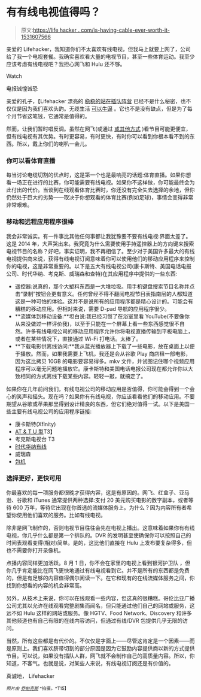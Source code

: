 # 有有线电视值得吗？

> 原文:[https://life hacker . com/is-having-cable-ever-worth-it-1531607566](https://lifehacker.com/is-having-cable-ever-worth-it-1531607566)

亲爱的 Lifehacker，我知道你们不太喜欢有线电视，但我马上就要上网了，公司给了我一个电视套餐。我确实喜欢看大量的电视节目，甚至一些体育运动。我至少应该考虑有线电视吧？我担心网飞和 Hulu 还不够。

Watch

电报诚惶诚恐

亲爱的孔子，【Lifehacker 漂亮的 [稳稳的站在插队阵营](https://lifehacker.com/have-you-cut-cable-television-504689132) 已经不是什么秘密，也不仅仅是因为我们喜欢头韵。无缆生活 [可以牛逼](http://lifehacker.com/ditch-cable-tv-this-weekend-and-keep-watching-your-sho-5834909) 。它也不是没有缺点，但是为了每个月节省这笔钱，它通常是值得的。

然而，让我们暂时唱反调。虽然在网飞(或通过 [或其他方式](https://lifehacker.com/how-to-automatically-download-tv-shows-as-soon-as-theyv-5771670) )看节目可能更便宜，但有线电视有其优势。有时更容易，有时更快，有时你可以看到你根本看不到的东西。所以，戴上你们的喇叭一会儿。

### 你可以看体育直播

每当讨论电缆切割的优点时，这是第一个也是最响亮的话题:体育直播。如果你想看一场正在进行的比赛，你可能需要有线电视。如果你不这样做，你可能最终会为此付出的代价。当谈到在线观看体育比赛时，你还没有完全失去选择的余地，但你仍然处于巨大的劣势——取决于你想观看的体育比赛(例如足球)，事情会变得非常非常艰难。

### 移动和远程应用程序很棒

我会非常诚实。有一件事比其他任何事都让我犹豫要不要有线电视:界面太差了。这是 2014 年，大声哭出来。我究竟为什么需要使用手持遥控器上的方向键来搜索电视节目的名称？好吧，事实证明，我不再相信了。至少对于美国许多最大的有线电视提供商来说，获得有线电视订阅意味着你可以使用他们的移动应用程序来控制你的电视，这是非常重要的。以下是五大有线电视公司(康卡斯特、美国电话电报公司、时代华纳、考克斯、威瑞森和查特)在其应用程序中提供的一些东西:

*   遥控器:说真的，那个大塑料东西是一大堆垃圾。用手机键盘搜索节目名称并点击“录制”按钮会更有意义。任何曾经不得不翻阅电视节目表指南层的人都知道这是一种可怕的体验。这并不是说所有的应用程序都是精心设计的。可能会有糟糕的移动应用。但相对来说，需要 D-pad 导航的应用程序很少。
*   **流媒体到移动设备:**坦白说:我已经习惯了在浴室里看 YouTube(不要像你从来没做过一样评价我)，以至于只能在一个屏幕上看一些东西感觉很不自然。许多有线电视公司的移动应用程序允许你将电视直播传输到平板电脑上，或者在某些情况下，直接通过 Wi-Fi 打电话。太棒了。
*   **下载电影供离线访问:**我从蓝光播放器上下载了一些电影，放在桌面上以便于播放。然而，如果我需要上飞机，我还是会从谷歌 Play 商店租一部电影，因为这比拷贝 10GB 的电影要容易得多。mkv 文件，并试图记住哪个视频应用程序可以毫无问题地播放它。康卡斯特和美国电话电报公司现在都允许你以大致相同的方式离线下载某些内容。轻轻一敲，就搞定了。

如果你在几年前问我们，有线电视公司的移动应用是否值得，你可能会得到一个会心的笑声和摇头。现在吗？如果你有有线电视，你应该看看他们的移动应用。不要期望从谷歌或苹果那里得到设计精良的东西，但它们绝对值得一试。以下是美国一些主要有线电视公司的应用程序链接:

*   康卡斯特(Xfinity)
*   [AT & T U 型](https://play.google.com/store/apps/details?id=com.att.android.uverse)T3】
*   考克斯电视台 T3
*   [时代华纳有线](https://play.google.com/store/apps/details?id=com.TWCableTV)
*   威瑞森
*   [包机](https://play.google.com/store/apps/details?id=com.charter.tv)

### 选择更好，更快可用

你最喜欢的每一项服务都很晚才获得内容，这是有原因的。网飞、红盒子、亚马逊、谷歌和 iTunes 通常提供两种选择:支付 20 美元购买电影的数字副本，或者等待 600 万年，等待它出现在你首选的流媒体服务上。为什么？因为内容所有者希望你使用他们喜欢的服务。比如有线电视。

除非是网飞制作的，否则电视节目往往会先在电视上播出。这意味着如果你有有线电视，你几乎什么都是第一个排队的。DVR 的发明甚至使确保你可以按照自己的时间表观看变得(相对)简单。是的，这比他们直接在 Hulu 上发布要复杂得多，但也不需要你打开录像机。

点播内容同样更加活跃。8 月 1 日，你不会在家里的电视上看到银河护卫队 ，但你几乎肯定能比在网飞更快地通过有线电视看到它。并不是所有的东西都是免费的，但是有足够的内容值得偶尔阅读一下。在它和现有的在线流媒体服务之间，你找到你想看的内容的机会非常高。

另外，从技术上来说，你可以在线观看一些内容，但这真的很糟糕。哥伦比亚广播公司尤其以允许在线观看完整剧集而闻名，但只能通过他们自己的网站或服务，这远不如 Hulu 这样的网站或服务。像 HGTV、Food Network、Discovery 和许多其他频道也有自己有限的在线内容访问，但通过有线/DVR 包提供几乎无限的访问。

当然，所有这些都是有代价的。不仅仅是字面上——尽管这肯定是一个因素——而是原则上。我们喜欢脐带切割的部分原因是因为它鼓励内容提供商以新的方式提供节目。可以说，如果没有插队人群，网飞就不会制作自己的高质量内容。所以，你知道，不客气。也就是说，对某些人来说，有线电视订阅还是有价值的。

真诚地，
Lifehacker

<small>*照片由*</small> [<small>*乔帕克斯*</small>](http://www.flickr.com/photos/parksjd/12078162045/) <small>*拍摄。*T15】</small>